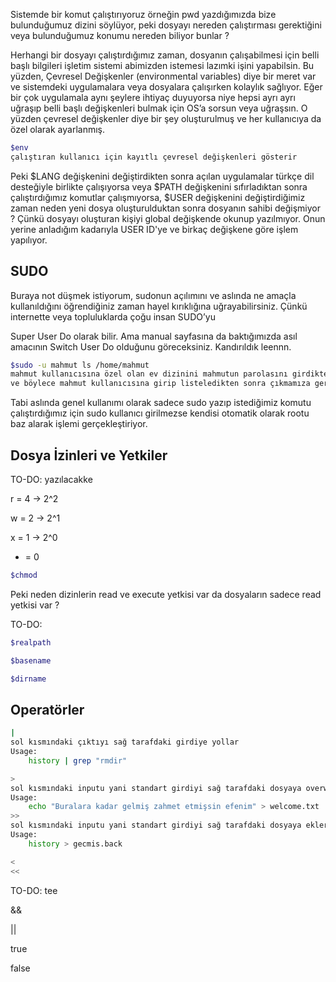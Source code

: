 
Sistemde bir komut çalıştırıyoruz örneğin pwd yazdığımızda bize bulunduğumuz dizini söylüyor, peki dosyayı nereden çalıştırması gerektiğini veya bulunduğumuz konumu nereden biliyor bunlar ?

Herhangi bir dosyayı çalıştırdığımız zaman, dosyanın çalışabilmesi için belli başlı bilgileri işletim sistemi abimizden istemesi lazımki işini yapabilsin. Bu yüzden, Çevresel Değişkenler (environmental variables) diye bir meret var ve sistemdeki uygulamalara veya dosyalara çalışırken kolaylık sağlıyor. Eğer bir çok uygulamala aynı şeylere ihtiyaç duyuyorsa niye hepsi ayrı ayrı uğraşıp belli başlı değişkenleri bulmak için OS’a sorsun veya uğraşsın. O yüzden çevresel değişkenler diye bir şey oluşturulmuş ve her kullanıcıya da özel olarak ayarlanmış.

```bash
$env
çalıştıran kullanıcı için kayıtlı çevresel değişkenleri gösterir
```

Peki $LANG değişkenini değiştirdikten sonra açılan uygulamalar türkçe dil desteğiyle birlikte çalışıyorsa veya $PATH değişkenini sıfırladıktan sonra çalıştırdığımız komutlar çalışmıyorsa, $USER değişkenini değiştirdiğimiz zaman neden yeni dosya oluşturulduktan sonra dosyanın sahibi değişmiyor ?
Çünkü dosyayı oluşturan kişiyi global değişkende okunup yazılmıyor. Onun yerine anladığım kadarıyla USER ID'ye ve birkaç değişkene göre işlem yapılıyor.
 

## SUDO

Buraya not düşmek istiyorum, sudonun açılımını ve aslında ne amaçla kullanıldığını öğrendiğiniz zaman hayel kırıklığına uğrayabilirsiniz. Çünkü internette veya topluluklarda çoğu insan SUDO’yu

Super User Do olarak bilir. Ama manual sayfasına da baktığımızda asıl amacının Switch User Do olduğunu göreceksiniz. Kandırıldık leennn. 

```bash
$sudo -u mahmut ls /home/mahmut
mahmut kullanıcısına özel olan ev dizinini mahmutun parolasını girdikten sonra listeyebiliyoruz
ve böylece mahmut kullanıcısına girip listeledikten sonra çıkmamıza gerek kalmıyor.
```

Tabi aslında genel kullanımı olarak sadece sudo yazıp istediğimiz komutu çalıştırdığımız için sudo kullanıcı girilmezse kendisi otomatik olarak rootu baz alarak işlemi gerçekleştiriyor.

## Dosya İzinleri ve Yetkiler

TO-DO: yazılacakke

r = 4 → 2^2

w = 2 → 2^1

x = 1 → 2^0

- = 0

```bash
$chmod
```

Peki neden dizinlerin read ve execute yetkisi var da dosyaların sadece read yetkisi var ?

TO-DO:

```bash
$realpath

$basename

$dirname
```

## Operatörler

```bash
|
sol kısmındaki çıktıyı sağ tarafdaki girdiye yollar
Usage:
	history | grep "rmdir"
```

```bash
>
sol kısmındaki inputu yani standart girdiyi sağ tarafdaki dosyaya overwrite eder.
Usage:
	echo "Buralara kadar gelmiş zahmet etmişsin efenim" > welcome.txt
>>
sol kısmındaki inputu yani standart girdiyi sağ tarafdaki dosyaya ekler.
Usage:
	history > gecmis.back
```

```bash
<
<<
```

TO-DO:
tee

&&

||

true

false